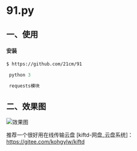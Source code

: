 91.py
================

## 一、使用

#### 安装

``` bash
$ https://github.com/21cm/91
```

``` python 环境 
 python 3 
 
 requests模块
```

## 二、效果图

![效果图](https://i.loli.net/2019/03/04/5c7c920fa8b92.png)

 [预览地址]: http://39.96.182.246:1234/home.html
 
 推荐一个很好用在线传输云盘 [kiftd-网盘_云盘系统]：https://gitee.com/kohgylw/kiftd

